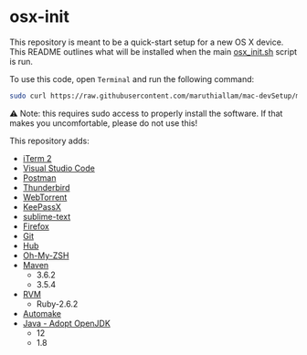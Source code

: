 # osx-init

This repository is meant to be a quick-start setup for a new OS X device. This README outlines what will be installed when the main [osx_init.sh](./osx_init.sh) script is run.

To use this code, open `Terminal` and run the following command:
```bash
sudo curl https://raw.githubusercontent.com/maruthiallam/mac-devSetup/master/osx_init.sh | bash
```
:warning: Note: this requires sudo access to properly install the software. If that makes you uncomfortable, please do not use this!

This repository adds:
* [iTerm 2](https://www.iterm2.com/)
* [Visual Studio Code](https://code.visualstudio.com/)
* [Postman](https://www.getpostman.com/)
* [Thunderbird](https://www.thunderbird.net)
* [WebTorrent](https://webtorrent.io/)
* [KeePassX](https://www.keepassx.org/)
* [sublime-text](https://www.sublimetext.com/)
* [Firefox](https://www.mozilla.org/firefox/)
* [Git](https://git-scm.com/)
* [Hub](https://hub.github.com/)
* [Oh-My-ZSH](https://ohmyz.sh/)
* [Maven](https://maven.apache.org/)
  * 3.6.2
  * 3.5.4
* [RVM](https://rvm.io/)
  * Ruby-2.6.2
* [Automake](https://www.gnu.org/software/automake/)
* [Java - Adopt OpenJDK](https://adoptopenjdk.net/)
  * 12
  * 1.8
